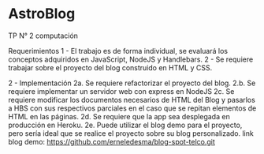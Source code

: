 # AstroBlog
TP N° 2 computación


Requerimientos
1 - El trabajo es de forma individual, se evaluará los conceptos adquiridos en
JavaScript, NodeJS y Handlebars.
2 - Se requiere trabajar sobre el proyecto del blog construido en HTML y CSS.


2 - Implementación
2a. Se requiere refactorizar el proyecto del blog.
2.b. Se requiere implementar un servidor web con express en NodeJS
2c. Se requiere modificar los documentos necesarios de HTML del Blog y
pasarlos a HBS con sus respectivos parciales en el caso que se repitan
elementos de HTML en las páginas.
2d. Se requiere que la app sea desplegada en producción en Heroku.
2e. Puede utilizar el blog demo para el proyecto, pero sería ideal que se realice el
proyecto sobre su blog personalizado.
link blog demo: https://github.com/erneledesma/blog-spot-telco.git